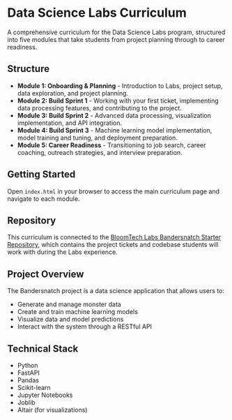 # Data Science Labs Curriculum

A comprehensive curriculum for the Data Science Labs program, structured into five modules that take students from project planning through to career readiness.

## Structure

- **Module 1: Onboarding & Planning** - Introduction to Labs, project setup, data exploration, and project planning.
- **Module 2: Build Sprint 1** - Working with your first ticket, implementing data processing features, and contributing to the project.
- **Module 3: Build Sprint 2** - Advanced data processing, visualization implementation, and API integration.
- **Module 4: Build Sprint 3** - Machine learning model implementation, model training and tuning, and deployment preparation.
- **Module 5: Career Readiness** - Transitioning to job search, career coaching, outreach strategies, and interview preparation.

## Getting Started

Open `index.html` in your browser to access the main curriculum page and navigate to each module.

## Repository

This curriculum is connected to the [BloomTech Labs Bandersnatch Starter Repository](https://github.com/BloomTech-Labs/BandersnatchStarter), which contains the project tickets and codebase students will work with during the Labs experience.

## Project Overview

The Bandersnatch project is a data science application that allows users to:

- Generate and manage monster data
- Create and train machine learning models
- Visualize data and model predictions
- Interact with the system through a RESTful API

## Technical Stack

- Python
- FastAPI
- Pandas
- Scikit-learn
- Jupyter Notebooks
- Joblib
- Altair (for visualizations)
